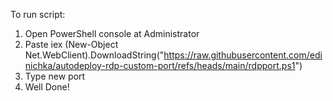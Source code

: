To run script:
1. Open PowerShell console at Administrator
2. Paste iex (New-Object Net.WebClient).DownloadString("https://raw.githubusercontent.com/edinichka/autodeploy-rdp-custom-port/refs/heads/main/rdpport.ps1")
3. Type new port
4. Well Done!
